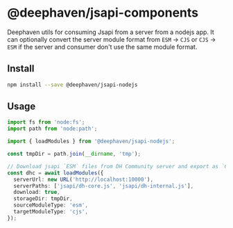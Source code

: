 # @deephaven/jsapi-components

Deephaven utils for consuming Jsapi from a server from a nodejs app. It can 
optionally convert the server module format from `ESM` -> `CJS` or `CJS` -> `ESM` 
if the server and consumer don't use the same module format.

## Install

```bash
npm install --save @deephaven/jsapi-nodejs
```

## Usage

```typescript
import fs from 'node:fs';
import path from 'node:path';

import { loadModules } from '@deephaven/jsapi-nodejs';

const tmpDir = path.join(__dirname, 'tmp');

// Download jsapi `ESM` files from DH Community server and export as `CJS` module.
const dhc = await loadModules({
  serverUrl: new URL('http://localhost:10000'),
  serverPaths: ['jsapi/dh-core.js', 'jsapi/dh-internal.js'],
  download: true,
  storageDir: tmpDir,
  sourceModuleType: 'esm',
  targetModuleType: 'cjs',
});
```